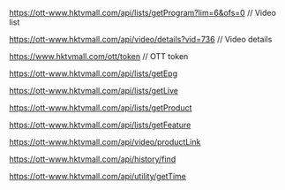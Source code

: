 https://ott-www.hktvmall.com/api/lists/getProgram?lim=6&ofs=0 // Video list

https://ott-www.hktvmall.com/api/video/details?vid=736 // Video details

https://www.hktvmall.com/ott/token // OTT token

https://ott-www.hktvmall.com/api/lists/getEpg

https://ott-www.hktvmall.com/api/lists/getLive

https://ott-www.hktvmall.com/api/lists/getProduct

https://ott-www.hktvmall.com/api/lists/getFeature

https://ott-www.hktvmall.com/api/video/productLink

https://ott-www.hktvmall.com/api/history/find

https://ott-www.hktvmall.com/api/utility/getTime
